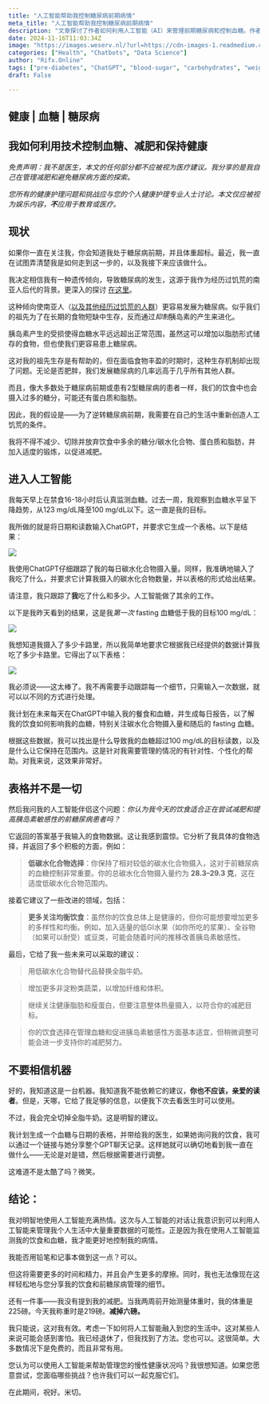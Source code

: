 ```yaml
---
title: "人工智能帮助我控制糖尿病前期病情"
meta_title: "人工智能帮助我控制糖尿病前期病情"
description: "文章探讨了作者如何利用人工智能（AI）来管理前期糖尿病和控制血糖。作者通过监测饮食和血糖水平，利用ChatGPT生成数据分析和饮食建议，从而实现减肥和提高胰岛素敏感性。作者强调了技术在个人健康管理中的潜力，并分享了自己在使用AI过程中取得的积极成果，包括体重减轻和血糖控制的改善，同时提醒读者应与健康专业人士讨论相关问题。"
date: 2024-11-16T11:03:34Z
image: "https://images.weserv.nl/?url=https://cdn-images-1.readmedium.com/v2/resize:fit:800/1*oTD6Y3PWBiteGxzYcDhP-w.jpeg"
categories: ["Health", "Chatbots", "Data Science"]
author: "Rifx.Online"
tags: ["pre-diabetes", "ChatGPT", "blood-sugar", "carbohydrates", "weight-loss"]
draft: False

---
```


## 健康 \| 血糖 \| 糖尿病



## 我如何利用技术控制血糖、减肥和保持健康



*免责声明：我不是医生，本文的任何部分都不应被视为医疗建议。我分享的是我自己在管理减肥和避免糖尿病方面的探索。*

*您所有的健康护理问题和挑战应与您的个人健康护理专业人士讨论。本文仅应被视为娱乐内容，**不**应用于教育或医疗。*

## 现状

如果你一直在关注我，你会知道我处于糖尿病前期，并且体重超标。最近，我一直在试图弄清楚我是如何走到这一步的，以及我接下来应该做什么。

我决定相信我有一种遗传倾向，导致糖尿病的发生，这源于我作为经历过饥荒的南亚人后代的背景。更深入的探讨 [在这里](https://readmedium.com/i-finally-understand-why-im-pre-diabetic-and-obese-c9893f4c3187)。

这种倾向使南亚人（[以及其他经历过饥荒的人群](https://diabetesjournals.org/diabetes/article/61/9/2255/14753/Famine-Exposure-in-the-Young-and-the-Risk-of-Type)）更容易发展为糖尿病。似乎我们的祖先为了在长期的食物短缺中生存，反而通过*抑制*胰岛素的产生来进化。

胰岛素产生的受损使得血糖水平远远超出正常范围，虽然这可以增加以脂肪形式储存的食物，但也使我们更容易患上糖尿病。

这对我的祖先生存是有帮助的，但在面临食物丰盈的时期时，这种生存机制却出现了问题。无论是否肥胖，我们发展糖尿病的几率远高于几乎所有其他人群。

而且，像大多数处于糖尿病前期或患有2型糖尿病的患者一样，我们的饮食中也会摄入过多的糖分，可能还有蛋白质和脂肪。

因此，我的假设是——为了逆转糖尿病前期，我需要在自己的生活中重新创造人工饥荒的条件。

我将不得不减少、切除并放弃饮食中多余的糖分/碳水化合物、蛋白质和脂肪，并加入适度的锻炼，以促进减肥。

## 进入人工智能

我每天早上在禁食16-18小时后认真监测血糖。过去一周，我观察到血糖水平呈下降趋势，从123 mg/dL降至100 mg/dL以下。这一直是我的目标。

我所做的就是将日期和读数输入ChatGPT，并要求它生成一个表格。以下是结果：

![](https://images.weserv.nl/?url=https://cdn-images-1.readmedium.com/v2/resize:fit:800/1*UenRzbRpeCFUNFbVwtrxkg.png)

我使用ChatGPT仔细跟踪了我的每日碳水化合物摄入量。同样，我准确地输入了我吃了什么，并要求它计算我摄入的碳水化合物数量，并以表格的形式给出结果。

请注意，我只跟踪了**我**吃了什么和多少。人工智能做了其余的工作。

以下是我昨天看到的结果，这是我*第一次* fasting 血糖低于我的目标100 mg/dL：

![](https://images.weserv.nl/?url=https://cdn-images-1.readmedium.com/v2/resize:fit:800/1*4YwDOMk2V7Leo5Wl4_5NGg.png)

我想知道我摄入了多少卡路里，所以我简单地要求它根据我已经提供的数据计算我吃了多少卡路里。它得出了以下表格：

![](https://images.weserv.nl/?url=https://cdn-images-1.readmedium.com/v2/resize:fit:800/1*AFAm5-SStY04-mQiCShRPg.png)

我必须说——这太棒了。我不再需要手动跟踪每一个细节，只需输入一次数据，就可以以不同的方式进行处理。

我计划在未来每天在ChatGPT中输入我的餐食和血糖，并生成每日报告，以了解我的饮食如何影响我的血糖，特别关注碳水化合物摄入量和随后的 fasting 血糖。

根据这些数据，我可以找出是什么导致我的血糖超过100 mg/dL的目标读数，以及是什么让它保持在范围内。这是针对我需要管理的情况的有针对性、个性化的帮助。对我来说，这效果非常好。

## 表格并不是一切

然后我问我的人工智能伴侣这个问题：*你认为我今天的饮食适合正在尝试减肥和提高胰岛素敏感性的前糖尿病患者吗？*

它返回的答案基于我输入的食物数据。这让我感到震惊。它分析了我具体的食物选择，并返回了多个积极的方面，例如：

> **低碳水化合物选择**：你保持了相对较低的碳水化合物摄入，这对于前糖尿病的血糖控制非常重要。你的总碳水化合物摄入量约为 **28.3–29.3 克**，这在适度低碳水化合物范围内。

接着它建议了一些改进的领域，包括：

> **更多关注均衡饮食**：虽然你的饮食总体上是健康的，但你可能想要增加更多的多样性和均衡。例如，加入适量的低GI水果（如你所吃的浆果）、全谷物（如果可以耐受）或豆类，可能会随着时间的推移改善胰岛素敏感性。

最后，它给了我一些未来可以采取的建议：

> 用低碳水化合物替代品替换全脂牛奶。

> 增加更多非淀粉类蔬菜，以增加纤维和体积。

> 继续关注健康脂肪和瘦蛋白，但要注意整体热量摄入，以符合你的减肥目标。

> 你的饮食选择在管理血糖和促进胰岛素敏感性方面基本适宜，但稍微调整可能会进一步支持你的减肥努力。

## 不要相信机器

好的，我知道这是一台机器。我知道我不能依赖它的建议，**你也不应该，亲爱的读者**。但是，天哪，它给了我足够的信息，以便我下次去看医生时可以使用。

不过，我会完全切掉全脂牛奶。这是明智的建议。

我计划生成一个血糖与日期的表格，并带给我的医生，如果她询问我的饮食，我可以通过一个链接与她分享整个GPT聊天记录。这样她就可以确切地看到我一直在做什么——无论是对是错，然后根据需要进行调整。

这难道不是太酷了吗？微笑。

## 结论：

我对明智地使用人工智能充满热情。这次与人工智能的对话让我意识到可以利用人工智能来管理我个人生活中大量重要数据的可能性。正是因为我在使用人工智能监测我的饮食和血糖，我才能更好地控制我的病情。

我能否用铅笔和记事本做到这一点？可以。

但这将需要更多的时间和精力，并且会产生更多的摩擦。同时，我也无法像现在这样轻松地与您分享我的饮食和前糖尿病管理的细节。

还有一件事——我没有提到我的减肥。当我两周前开始测量体重时，我的体重是225磅。今天我称重时是219磅。**减掉六磅。**

我只能说，这对我有效。考虑一下如何将人工智能融入到您的生活中。这对某些人来说可能会感到害怕。我已经退休了，但我找到了方法。您也可以。这很简单。大多数情况下是免费的，而且非常有用。

您认为可以使用人工智能来帮助管理您的慢性健康状况吗？我很想知道。如果您愿意尝试，您面临哪些挑战？也许我们可以一起克服它们。

在此期间，祝好。米切。

